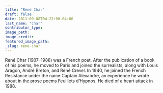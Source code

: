 ```yaml
---
title: "René Char"
draft: false
date: 2011-09-08T04:22:00-04:00
last_name: "Char"
contributor_type:
image_path:
image_credit:
featured_image_path:
_slug: rene-char
---
```


René Char (1907–1988) was a French poet. After the publication of a book of his poems, he moved to Paris and joined the surrealists, along with Louis Aragon, André Breton, and René Crevel. In 1940, he joined the French Resistance under the name Captain Alexandre, an experience he wrote about in the prose poems Feuillets d’Hypnos. He died of a heart attack in 1988.

